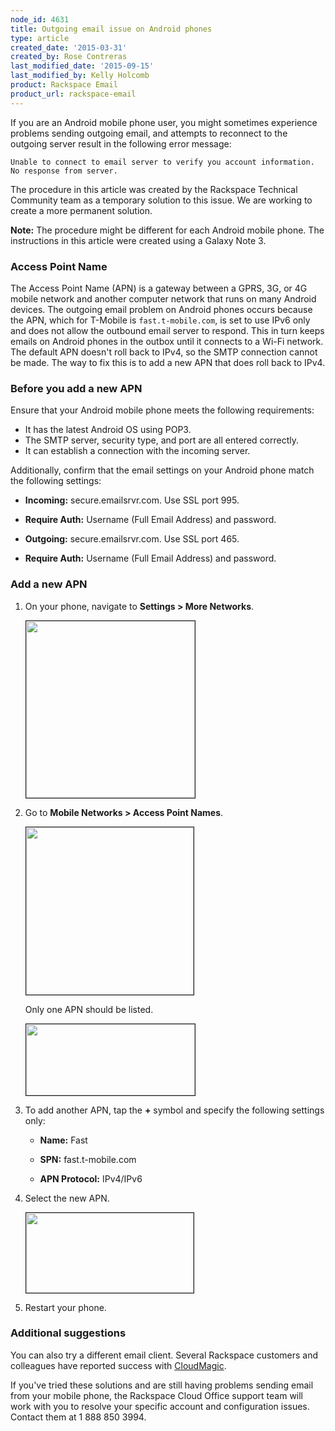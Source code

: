 ```yaml
---
node_id: 4631
title: Outgoing email issue on Android phones
type: article
created_date: '2015-03-31'
created_by: Rose Contreras
last_modified_date: '2015-09-15'
last_modified_by: Kelly Holcomb
product: Rackspace Email
product_url: rackspace-email
---
```


If you are an Android mobile phone user, you might sometimes experience problems sending outgoing email, and attempts to reconnect to the outgoing server result in the following error message:

`Unable to connect to email server to verify you account information. No response from server.`

The procedure in this article was created by the Rackspace Technical Community team as a temporary solution to this issue. We are working to create a more permanent solution.

**Note:** The procedure might be different for each Android mobile phone. The instructions in this article were created using a Galaxy Note 3.

### Access Point Name

The Access Point Name (APN) is a gateway between a GPRS, 3G, or 4G mobile network and another computer network that runs on many Android devices. The outgoing email problem on Android phones occurs because the APN, which for T-Mobile is `fast.t-mobile.com`, is set to use IPv6 only and does not allow the outbound email server to respond. This in turn keeps emails on Android phones in the outbox until it connects to a Wi-Fi network. The default APN doesn't roll back to IPv4, so the SMTP connection cannot be made. The way to fix this is to add a new APN that does roll back to IPv4.

### Before you add a new APN

Ensure that your Android mobile phone meets the following requirements:

- It has the latest Android OS using POP3.
- The SMTP server, security type, and port are all entered correctly.
- It can establish a connection with the incoming server.

Additionally, confirm that the email settings on your Android phone match the following settings:

- **Incoming:** secure.emailsrvr.com. Use SSL port 995.

- **Require Auth:** Username (Full Email Address) and password.

- **Outgoing:** secure.emailsrvr.com. Use SSL port 465.

- **Require Auth:** Username (Full Email Address) and password.

### Add a new APN

1. On your phone, navigate to **Settings > More Networks**.

    <img src="https://8026b2e3760e2433679c-fffceaebb8c6ee053c935e8915a3fbe7.ssl.cf2.rackcdn.com/field/image/1710-4631_1_2.png" width="270" height="283" border="1" alt=""  />

2. Go to **Mobile Networks > Access Point Names**.

    <img src="https://8026b2e3760e2433679c-fffceaebb8c6ee053c935e8915a3fbe7.ssl.cf2.rackcdn.com/field/image/1710-4631_2_1.png" width="268" height="268" border="1" alt=""  />

    Only one APN should be listed.

    <img src="https://8026b2e3760e2433679c-fffceaebb8c6ee053c935e8915a3fbe7.ssl.cf2.rackcdn.com/field/image/1710-4631_3_1.png" width="270" height="114" border="1" alt=""  />

3. To add another APN, tap the **&#43;** symbol and specify the following settings only:

    - **Name:** Fast

    - **SPN:** fast.t-mobile.com

    - **APN Protocol:** IPv4/IPv6

4. Select the new APN.

    <img src="https://8026b2e3760e2433679c-fffceaebb8c6ee053c935e8915a3fbe7.ssl.cf2.rackcdn.com/field/image/1710-4631_4_1.png" width="268" height="128" border="1" alt=""  />

5. Restart your phone.

### Additional suggestions

You can also try a different email client. Several Rackspace customers and colleagues have reported success with [CloudMagic](https://cloudmagic.com).

If you've tried these solutions and are still having problems sending email from your mobile phone, the Rackspace Cloud Office support team will work with you to resolve your specific account and configuration issues. Contact them at 1 888 850 3994.
